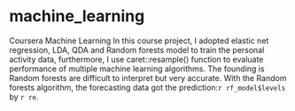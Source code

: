 # machine_learning
Coursera Machine Learning
In this course project, I adopted elastic net regression, LDA, QDA and Random forests model to train the personal activity data, furthermore, I use caret::resample() function to evaluate performance of multiple machine learning algorithms. The founding is  Random forests are difficult to interpret but very accurate. With the Random forests algorithm, the forecasting data got the prediction:`r rf_model$levels` by `r re`.
